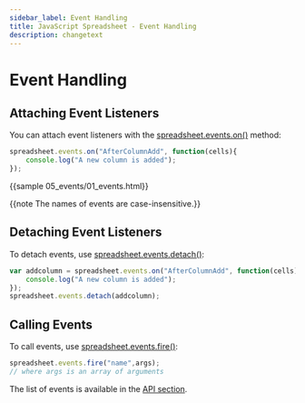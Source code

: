 ```yaml
---
sidebar_label: Event Handling
title: JavaScript Spreadsheet - Event Handling
description: changetext
---
```


# Event Handling

## Attaching Event Listeners

You can attach event listeners with the [spreadsheet.events.on()](api/eventsbus_on_method.md) method:

~~~js
spreadsheet.events.on("AfterColumnAdd", function(cells){
    console.log("A new column is added");
});
~~~

{{sample 05_events/01_events.html}}

{{note The names of events are case-insensitive.}}

## Detaching Event Listeners

To detach events, use [spreadsheet.events.detach()](api/eventsbus_detach_method.md):

~~~js
var addcolumn = spreadsheet.events.on("AfterColumnAdd", function(cells){
    console.log("A new column is added");
});
spreadsheet.events.detach(addcolumn);
~~~

## Calling Events

To call events, use [spreadsheet.events.fire()](api/eventsbus_fire_method.md):

~~~js
spreadsheet.events.fire("name",args);
// where args is an array of arguments
~~~

The list of events is available in the [API section](api/api_overview.md#spreadsheet-events).
